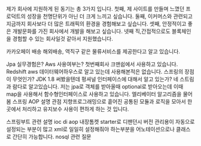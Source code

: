 제가 회사에 지원하게 된 동기는 총 3가지 입니다.
첫째, 제 사이트를 만들며 느꼈던 프로덕트의 성장을 천명단위가 아닌 더 크게 느끼고 싶습니다.
둘째, 이커머스와 관련되고 지금까지 회사보다 더 많은 트래픽의 환경을 경험해보고 싶습니다.
셋째, 안정적이고 좋은 개발문화를 가진 회사에서 개발을 해보고 싶습니다.
넷째 직,간접적으로도 블록체인을 경험할 수 있는 회사일것 같아서 지원했습니다.

카카오페이 배송
해외배송, 역직구 같은 물류서비스를 제공한다고 알고 있습니다.

Jpa 실무경험은?
Aws 사용여부는?
첫번째회사 크맨쉽에서 사용하고 있습니다.
Redshift 
aws 데이터웨어하우스로 알고 있는데 사용해본적은 없습니다.
스프링의 장점이 무엇인가?
JDK 1.8 써봤을텐데 펑셔널 인터페이스에 대해서 알고 있는가?
네 스트림과 람다로 알고있습니다.
저는 jpa로 객체를 받아올때 optional로 받아오는데 이때 map을 사용해서 함수형인터페이스로 사용하고 있습니다.
엘리베이터 알고리즘을 물어봄 
스프링 AOP 설명
관점 지향프로그래밍으로 흩어진 공통된 모듈과 로직을 모아서 한곳에서 처리하고 유지보수 사용이 편하게 하는 것 입니다.

스프링부트 관련 설명 
ioc di aop 
내장톰켓
starter로 디팬던시 버전 관리용이
자동으로 설정되는 부분이 많고
xml로 일일히 설정해줘야 하는부분을 어노테이션으로나
클래스로 간단히 가능합니다.
nosql 관련 질문